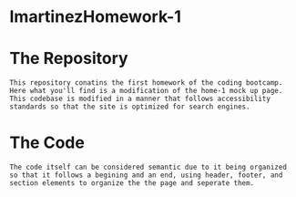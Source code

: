 # ImartinezHomework-1

# The Repository
    This repository conatins the first homework of the coding bootcamp. Here what you'll find is a modification of the home-1 mock up page. This codebase is modified in a manner that follows accessibility standards so that the site is optimized for search engines. 
# The Code
    The code itself can be considered semantic due to it being organized so that it follows a begining and an end, using header, footer, and section elements to organize the the page and seperate them. 